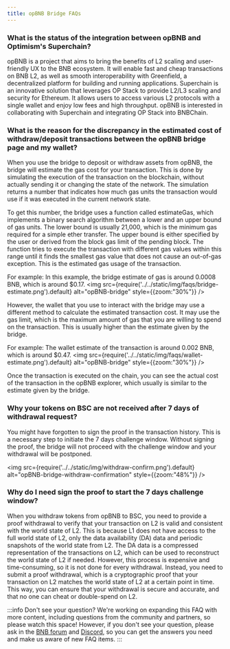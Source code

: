 ```yaml
---
title: opBNB Bridge FAQs
---
```


### What is the status of the integration between opBNB and Optimism's Superchain?

opBNB is a project that aims to bring the benefits of L2 scaling and user-friendly UX to the BNB ecosystem. It will enable fast and cheap transactions on BNB L2, as well as smooth interoperability with Greenfield, a decentralized platform for building and running applications. 
Superchain is an innovative solution that leverages OP Stack to provide L2/L3 scaling and security for Ethereum. It allows users to access various L2 protocols with a single wallet and enjoy low fees and high throughput. opBNB is interested in collaborating with Superchain and integrating OP Stack into BNBChain. 

### What is the reason for the discrepancy in the estimated cost of withdraw/deposit transactions between the opBNB bridge page and my wallet?

When you use the bridge to deposit or withdraw assets from opBNB, the bridge will estimate the gas cost for your transaction. This is done by simulating the execution of the transaction on the blockchain, without actually sending it or changing the state of the network. The simulation returns a number that indicates how much gas units the transaction would use if it was executed in the current network state.

To get this number, the bridge uses a function called estimateGas, which implements a binary search algorithm between a lower and an upper bound of gas units. The lower bound is usually 21,000, which is the minimum gas required for a simple ether transfer. The upper bound is either specified by the user or derived from the block gas limit of the pending block. The function tries to execute the transaction with different gas values within this range until it finds the smallest gas value that does not cause an out-of-gas exception. This is the estimated gas usage of the transaction.

For example:
In this example, the bridge estimate of gas is around 0.0008 BNB, which is around $0.17. 
<img
  src={require('../../static/img/faqs/bridge-estimate.png').default}
  alt="opBNB-bridge"
  style={{zoom:"30%"}}
/>

However, the wallet that you use to interact with the bridge may use a different method to calculate the estimated transaction cost. It may use the gas limit, which is the maximum amount of gas that you are willing to spend on the transaction. This is usually higher than the estimate given by the bridge.

For example:
The wallet estimate of the transaction is around 0.002 BNB, which is around $0.47.
<img
  src={require('../../static/img/faqs/wallet-estimate.png').default}
  alt="opBNB-bridge"
  style={{zoom:"30%"}}
/>

Once the transaction is executed on the chain, you can see the actual cost of the transaction in the opBNB explorer, which usually is similar to the estimate given by the bridge.


### Why your tokens on BSC are not received after 7 days of withdrawal request?

You might have forgotten to sign the proof in the transaction history. This is a necessary step to initiate the 7 days challenge window. Without signing the proof, the bridge will not proceed with the challenge window and your withdrawal will be postponed.

<img
  src={require('../../static/img/withdraw-confirm.png').default}
  alt="opBNB-bridge-withdraw-confirmation"
  style={{zoom:"48%"}}
/>

### Why do I need sign the proof to start the 7 days challenge window?

When you withdraw tokens from opBNB to BSC, you need to provide a proof withdrawal to verify that your transaction on L2 is valid and consistent with the world state of L2. This is because L1 does not have access to the full world state of L2, only the data availability (DA) data and periodic snapshots of the world state from L2. The DA data is a compressed representation of the transactions on L2, which can be used to reconstruct the world state of L2 if needed. However, this process is expensive and time-consuming, so it is not done for every withdrawal. Instead, you need to submit a proof withdrawal, which is a cryptographic proof that your transaction on L2 matches the world state of L2 at a certain point in time. This way, you can ensure that your withdrawal is secure and accurate, and that no one can cheat or double-spend on L2.


:::info Don't see your question?
We're working on expanding this FAQ with more content, including questions from the community and partners, so please watch this space! However, if you don't see your question, please ask in the [BNB forum](https://forum.bnbchain.org/) and [Discord](https://discord.com/invite/bnbchain
), so you can get the answers you need and make us aware of new FAQ items.
:::

